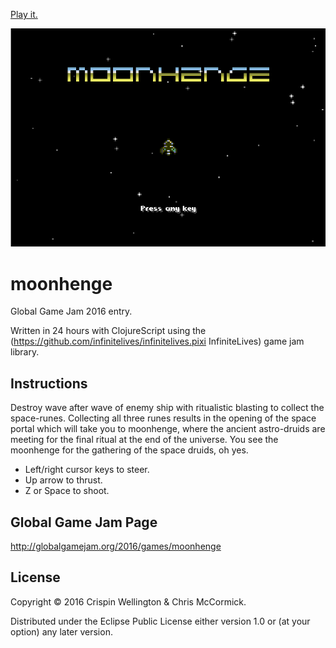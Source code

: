 [Play it.](https://retrogradeorbit.github.io/moonhenge/)

![Title screen](./screenshot.png)

# moonhenge

Global Game Jam 2016 entry.

Written in 24 hours with ClojureScript using the (https://github.com/infinitelives/infinitelives.pixi InfiniteLives) game jam library.

## Instructions

Destroy wave after wave of enemy ship with ritualistic blasting to
collect the space-runes. Collecting all three runes results in the
opening of the space portal which will take you to moonhenge, where
the ancient astro-druids are meeting for the final ritual at the end
of the universe. You see the moonhenge for the gathering of the space
druids, oh yes.

 - Left/right cursor keys to steer.
 - Up arrow to thrust.
 - Z or Space to shoot.

## Global Game Jam Page

http://globalgamejam.org/2016/games/moonhenge

## License

Copyright © 2016 Crispin Wellington & Chris McCormick.

Distributed under the Eclipse Public License either version 1.0 or (at your option) any later version.
